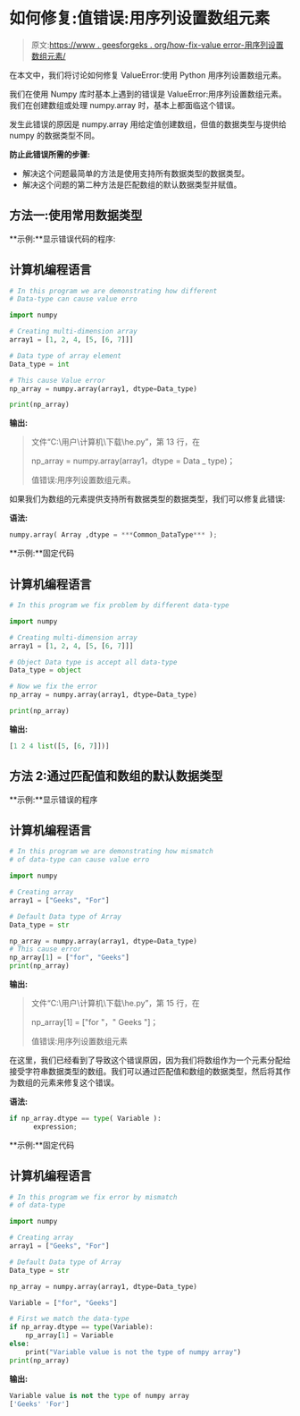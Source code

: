 # 如何修复:值错误:用序列设置数组元素

> 原文:[https://www . geesforgeks . org/how-fix-value error-用序列设置数组元素/](https://www.geeksforgeeks.org/how-to-fix-valueerror-setting-an-array-element-with-a-sequence/)

在本文中，我们将讨论如何修复 ValueError:使用 Python 用序列设置数组元素。

我们在使用 Numpy 库时基本上遇到的错误是 ValueError:用序列设置数组元素。我们在创建数组或处理 numpy.array 时，基本上都面临这个错误。

发生此错误的原因是 numpy.array 用给定值创建数组，但值的数据类型与提供给 numpy 的数据类型不同。

**防止此错误所需的步骤:**

*   解决这个问题最简单的方法是使用支持所有数据类型的数据类型。
*   解决这个问题的第二种方法是匹配数组的默认数据类型并赋值。

## **方法一:使用常用数据类型**

**示例:**显示错误代码的程序:

## 计算机编程语言

```py
# In this program we are demonstrating how different
# Data-type can cause value erro

import numpy

# Creating multi-dimension array
array1 = [1, 2, 4, [5, [6, 7]]]

# Data type of array element
Data_type = int

# This cause Value error
np_array = numpy.array(array1, dtype=Data_type)

print(np_array)
```

**输出:**

> 文件“C:\用户\计算机\下载\he.py”，第 13 行，在
> 
> np_array = numpy.array(array1，dtype = Data _ type)；
> 
> 值错误:用序列设置数组元素。

如果我们为数组的元素提供支持所有数据类型的数据类型，我们可以修复此错误:

**语法:**

```py
numpy.array( Array ,dtype = ***Common_DataType*** );
```

**示例:**固定代码

## 计算机编程语言

```py
# In this program we fix problem by different data-type

import numpy

# Creating multi-dimension array
array1 = [1, 2, 4, [5, [6, 7]]]

# Object Data type is accept all data-type
Data_type = object

# Now we fix the error
np_array = numpy.array(array1, dtype=Data_type)

print(np_array)
```

**输出:**

```py
[1 2 4 list([5, [6, 7]])]
```

## **方法 2:通过匹配值和数组的默认数据类型**

**示例:**显示错误的程序

## 计算机编程语言

```py
# In this program we are demonstrating how mismatch
# of data-type can cause value erro

import numpy

# Creating array
array1 = ["Geeks", "For"]

# Default Data type of Array
Data_type = str

np_array = numpy.array(array1, dtype=Data_type)
# This cause error
np_array[1] = ["for", "Geeks"]
print(np_array)
```

**输出:**

> 文件“C:\用户\计算机\下载\he.py”，第 15 行，在
> 
> np_array[1] = ["for "，" Geeks "]；
> 
> 值错误:用序列设置数组元素

在这里，我们已经看到了导致这个错误原因，因为我们将数组作为一个元素分配给接受字符串数据类型的数组。我们可以通过匹配值和数组的数据类型，然后将其作为数组的元素来修复这个错误。

**语法:**

```py
if np_array.dtype == type( Variable ):
      expression;
```

**示例:**固定代码

## 计算机编程语言

```py
# In this program we fix error by mismatch
# of data-type

import numpy

# Creating array
array1 = ["Geeks", "For"]

# Default Data type of Array
Data_type = str

np_array = numpy.array(array1, dtype=Data_type)

Variable = ["for", "Geeks"]

# First we match the data-type
if np_array.dtype == type(Variable):
    np_array[1] = Variable
else:
    print("Variable value is not the type of numpy array")
print(np_array)
```

**输出:**

```py
Variable value is not the type of numpy array
['Geeks' 'For']
```